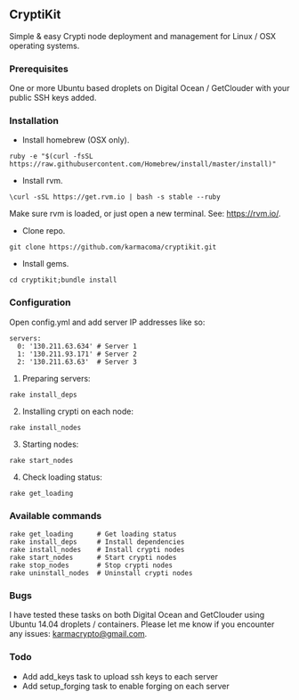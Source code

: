 ## CryptiKit

Simple &amp; easy Crypti node deployment and management for Linux / OSX operating systems.

### Prerequisites

One or more Ubuntu based droplets on Digital Ocean / GetClouder with your public SSH keys added.

### Installation

* Install homebrew (OSX only).

```
ruby -e "$(curl -fsSL https://raw.githubusercontent.com/Homebrew/install/master/install)"
```

* Install rvm.
```
\curl -sSL https://get.rvm.io | bash -s stable --ruby
```

Make sure rvm is loaded, or just open a new terminal. See: https://rvm.io/.

* Clone repo.
```
git clone https://github.com/karmacoma/cryptikit.git
```

* Install gems.
```
cd cryptikit;bundle install
```

### Configuration

Open config.yml and add server IP addresses like so:

```
servers:
  0: '130.211.63.634' # Server 1
  1: '130.211.93.171' # Server 2
  2: '130.211.63.63'  # Server 3
```

1. Preparing servers:

```
rake install_deps
```

2. Installing crypti on each node:

```
rake install_nodes
```

3. Starting nodes:

```
rake start_nodes
```

4. Check loading status:

```
rake get_loading
```

### Available commands

```
rake get_loading      # Get loading status
rake install_deps     # Install dependencies
rake install_nodes    # Install crypti nodes
rake start_nodes      # Start crypti nodes
rake stop_nodes       # Stop crypti nodes
rake uninstall_nodes  # Uninstall crypti nodes
```

### Bugs

I have tested these tasks on both Digital Ocean and GetClouder using Ubuntu 14.04 droplets / containers.
Please let me know if you encounter any issues: karmacrypto@gmail.com.

### Todo

* Add add_keys task to upload ssh keys to each server
* Add setup_forging task to enable forging on each server
